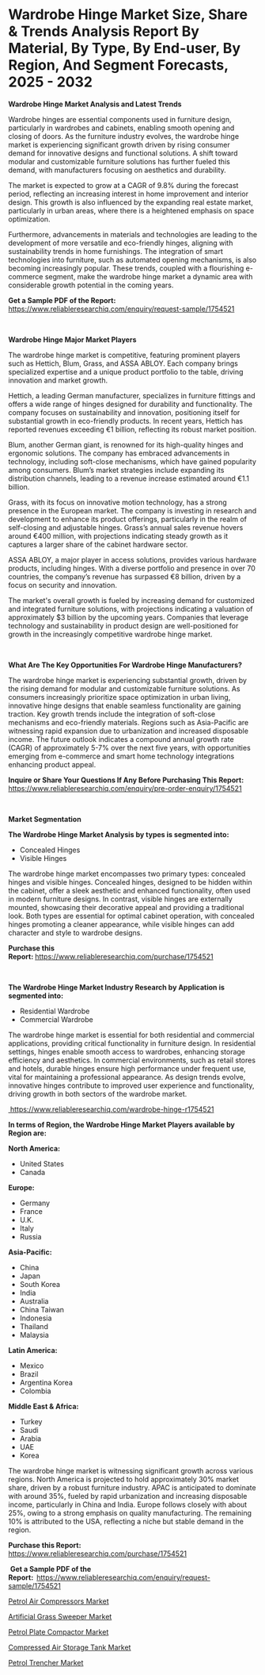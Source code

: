 <p><h1>Wardrobe Hinge Market Size, Share & Trends Analysis Report By Material, By Type, By End-user, By Region, And Segment Forecasts, 2025 - 2032</h1></p><p><strong>Wardrobe Hinge Market Analysis and Latest Trends</strong></p>
<p><p>Wardrobe hinges are essential components used in furniture design, particularly in wardrobes and cabinets, enabling smooth opening and closing of doors. As the furniture industry evolves, the wardrobe hinge market is experiencing significant growth driven by rising consumer demand for innovative designs and functional solutions. A shift toward modular and customizable furniture solutions has further fueled this demand, with manufacturers focusing on aesthetics and durability.</p><p>The market is expected to grow at a CAGR of 9.8% during the forecast period, reflecting an increasing interest in home improvement and interior design. This growth is also influenced by the expanding real estate market, particularly in urban areas, where there is a heightened emphasis on space optimization.</p><p>Furthermore, advancements in materials and technologies are leading to the development of more versatile and eco-friendly hinges, aligning with sustainability trends in home furnishings. The integration of smart technologies into furniture, such as automated opening mechanisms, is also becoming increasingly popular. These trends, coupled with a flourishing e-commerce segment, make the wardrobe hinge market a dynamic area with considerable growth potential in the coming years.</p></p>
<p><strong>Get a Sample PDF of the Report:&nbsp;</strong> <a href="https://www.reliableresearchiq.com/enquiry/request-sample/1754521?utm_campaign=1087&utm_medium=2&utm_source=Github&utm_content=ia&utm_term=18022025&utm_id=wardrobe-hinge">https://www.reliableresearchiq.com/enquiry/request-sample/1754521</a></p>
<p>&nbsp;</p>
<p><strong>Wardrobe Hinge Major Market Players</strong></p>
<p><p>The wardrobe hinge market is competitive, featuring prominent players such as Hettich, Blum, Grass, and ASSA ABLOY. Each company brings specialized expertise and a unique product portfolio to the table, driving innovation and market growth.</p><p>Hettich, a leading German manufacturer, specializes in furniture fittings and offers a wide range of hinges designed for durability and functionality. The company focuses on sustainability and innovation, positioning itself for substantial growth in eco-friendly products. In recent years, Hettich has reported revenues exceeding €1 billion, reflecting its robust market position.</p><p>Blum, another German giant, is renowned for its high-quality hinges and ergonomic solutions. The company has embraced advancements in technology, including soft-close mechanisms, which have gained popularity among consumers. Blum’s market strategies include expanding its distribution channels, leading to a revenue increase estimated around €1.1 billion.</p><p>Grass, with its focus on innovative motion technology, has a strong presence in the European market. The company is investing in research and development to enhance its product offerings, particularly in the realm of self-closing and adjustable hinges. Grass’s annual sales revenue hovers around €400 million, with projections indicating steady growth as it captures a larger share of the cabinet hardware sector.</p><p>ASSA ABLOY, a major player in access solutions, provides various hardware products, including hinges. With a diverse portfolio and presence in over 70 countries, the company’s revenue has surpassed €8 billion, driven by a focus on security and innovation.</p><p>The market's overall growth is fueled by increasing demand for customized and integrated furniture solutions, with projections indicating a valuation of approximately $3 billion by the upcoming years. Companies that leverage technology and sustainability in product design are well-positioned for growth in the increasingly competitive wardrobe hinge market.</p></p>
<p>&nbsp;</p>
<p><strong>What Are The Key Opportunities For Wardrobe Hinge Manufacturers?</strong></p>
<p><p>The wardrobe hinge market is experiencing substantial growth, driven by the rising demand for modular and customizable furniture solutions. As consumers increasingly prioritize space optimization in urban living, innovative hinge designs that enable seamless functionality are gaining traction. Key growth trends include the integration of soft-close mechanisms and eco-friendly materials. Regions such as Asia-Pacific are witnessing rapid expansion due to urbanization and increased disposable income. The future outlook indicates a compound annual growth rate (CAGR) of approximately 5-7% over the next five years, with opportunities emerging from e-commerce and smart home technology integrations enhancing product appeal.</p></p>
<p><strong>Inquire or Share Your Questions If Any Before Purchasing This Report:</strong> <a href="https://www.reliableresearchiq.com/enquiry/pre-order-enquiry/1754521?utm_campaign=1087&utm_medium=2&utm_source=Github&utm_content=ia&utm_term=18022025&utm_id=wardrobe-hinge">https://www.reliableresearchiq.com/enquiry/pre-order-enquiry/1754521</a></p>
<p>&nbsp;</p>
<p><strong>Market Segmentation</strong></p>
<p><strong>The Wardrobe Hinge Market Analysis by types is segmented into:</strong></p>
<p><ul><li>Concealed Hinges</li><li>Visible Hinges</li></ul></p>
<p><p>The wardrobe hinge market encompasses two primary types: concealed hinges and visible hinges. Concealed hinges, designed to be hidden within the cabinet, offer a sleek aesthetic and enhanced functionality, often used in modern furniture designs. In contrast, visible hinges are externally mounted, showcasing their decorative appeal and providing a traditional look. Both types are essential for optimal cabinet operation, with concealed hinges promoting a cleaner appearance, while visible hinges can add character and style to wardrobe designs.</p></p>
<p><strong>Purchase this Report:&nbsp;</strong><a href="https://www.reliableresearchiq.com/purchase/1754521?utm_campaign=1087&utm_medium=2&utm_source=Github&utm_content=ia&utm_term=18022025&utm_id=wardrobe-hinge">https://www.reliableresearchiq.com/purchase/1754521</a></p>
<p>&nbsp;</p>
<p><strong>The Wardrobe Hinge Market Industry Research by Application is segmented into:</strong></p>
<p><ul><li>Residential Wardrobe</li><li>Commercial Wardrobe</li></ul></p>
<p><p>The wardrobe hinge market is essential for both residential and commercial applications, providing critical functionality in furniture design. In residential settings, hinges enable smooth access to wardrobes, enhancing storage efficiency and aesthetics. In commercial environments, such as retail stores and hotels, durable hinges ensure high performance under frequent use, vital for maintaining a professional appearance. As design trends evolve, innovative hinges contribute to improved user experience and functionality, driving growth in both sectors of the wardrobe market.</p></p>
<p><a href="https://www.reliableresearchiq.com/wardrobe-hinge-r1754521?utm_campaign=1087&utm_medium=2&utm_source=Github&utm_content=ia&utm_term=18022025&utm_id=wardrobe-hinge">&nbsp;https://www.reliableresearchiq.com/wardrobe-hinge-r1754521</a></p>
<p><strong>In terms of Region, the Wardrobe Hinge Market Players available by Region are:</strong></p>
<p>
    <p> <strong> North America: </strong>
        <ul>
            <li>United States</li>
            <li>Canada</li>
        </ul>
        </p> 
    <p> <strong> Europe: </strong>
        <ul>
            <li>Germany</li>
            <li>France</li>
            <li>U.K.</li>
            <li>Italy</li>
            <li>Russia</li>
        </ul>
        </p> 
    <p> <strong> Asia-Pacific: </strong>
        <ul>
            <li>China</li>
            <li>Japan</li>
            <li>South Korea</li>
            <li>India</li>
            <li>Australia</li>
            <li>China Taiwan</li>
            <li>Indonesia</li>
            <li>Thailand</li>
            <li>Malaysia</li>
        </ul>
        </p> 
    <p> <strong> Latin America: </strong>
        <ul>
            <li>Mexico</li>
            <li>Brazil</li>
            <li>Argentina Korea</li>
            <li>Colombia</li>
        </ul>
        </p> 
    <p> <strong> Middle East & Africa: </strong>
        <ul>
            <li>Turkey</li>
            <li>Saudi</li>
            <li>Arabia</li>
            <li>UAE</li>
            <li>Korea</li>
        </ul>
    </p>
    </p>
<p><p>The wardrobe hinge market is witnessing significant growth across various regions. North America is projected to hold approximately 30% market share, driven by a robust furniture industry. APAC is anticipated to dominate with around 35%, fueled by rapid urbanization and increasing disposable income, particularly in China and India. Europe follows closely with about 25%, owing to a strong emphasis on quality manufacturing. The remaining 10% is attributed to the USA, reflecting a niche but stable demand in the region.</p></p>
<p><strong>Purchase this Report: </strong><a href="https://www.reliableresearchiq.com/purchase/1754521?utm_campaign=1087&utm_medium=2&utm_source=Github&utm_content=ia&utm_term=18022025&utm_id=wardrobe-hinge">https://www.reliableresearchiq.com/purchase/1754521</a></p>
<p>&nbsp;<strong>Get a Sample PDF of the Report:&nbsp;&nbsp;</strong><a href="https://www.reliableresearchiq.com/enquiry/request-sample/1754521?utm_campaign=1087&utm_medium=2&utm_source=Github&utm_content=ia&utm_term=18022025&utm_id=wardrobe-hinge">https://www.reliableresearchiq.com/enquiry/request-sample/1754521</a></p>
<p><strong></strong></p>
<p><p><a href="https://github.com/wynonachirei9/Market-Research-Report-List-1/blob/main/petrol-air-compressors-market.md?utm_campaign=1087&utm_medium=2&utm_source=Github&utm_content=ia&utm_term=18022025&utm_id=wardrobe-hinge">Petrol Air Compressors Market</a></p><p><a href="https://github.com/urticagebbia/Market-Research-Report-List-1/blob/main/artificial-grass-sweeper-market.md?utm_campaign=1087&utm_medium=2&utm_source=Github&utm_content=ia&utm_term=18022025&utm_id=wardrobe-hinge">Artificial Grass Sweeper Market</a></p><p><a href="https://github.com/ugurgyuri/Market-Research-Report-List-1/blob/main/petrol-plate-compactor-market.md?utm_campaign=1087&utm_medium=2&utm_source=Github&utm_content=ia&utm_term=18022025&utm_id=wardrobe-hinge">Petrol Plate Compactor Market</a></p><p><a href="https://github.com/merkinedry7b/Market-Research-Report-List-1/blob/main/compressed-air-storage-tank-market.md?utm_campaign=1087&utm_medium=2&utm_source=Github&utm_content=ia&utm_term=18022025&utm_id=wardrobe-hinge">Compressed Air Storage Tank Market</a></p><p><a href="https://github.com/nacrehuipie/Market-Research-Report-List-1/blob/main/petrol-trencher-market.md?utm_campaign=1087&utm_medium=2&utm_source=Github&utm_content=ia&utm_term=18022025&utm_id=wardrobe-hinge">Petrol Trencher Market</a></p></p>